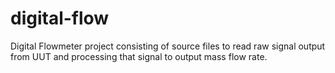 # digital-flow
Digital Flowmeter project consisting of source files to read raw signal output from UUT and processing that signal to output mass flow rate.
